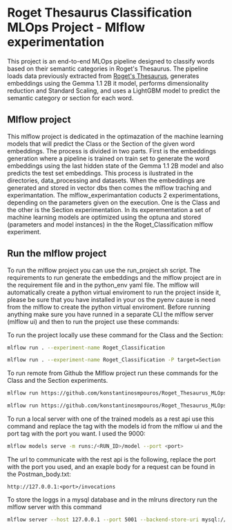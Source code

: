 # Roget Thesaurus Classification MLOps Project - Mlflow experimentation

This project is an end-to-end MLOps pipeline designed to classify words based on their semantic categories in Roget's Thesaurus.
The pipeline loads data previously extracted from [Roget's Thesaurus](https://www.gutenberg.org/cache/epub/22/pg22-images.html), generates embeddings using the Gemma 1.1 2B it model, performs dimensionality reduction and Standard Scaling, and uses a LightGBM model to predict the semantic category or section for each word.

## Mlflow project

This mlflow project is dedicated in the optimazation of the machine learning models that will predict the Class or the Section of the given word embeddings. The process is divided in two parts. First is the embeddings generation where a pipeline is trained on train set to generate the word embeddings using the last hidden state of the Gemma 1.1 2B model and also predicts the test set embeddings. This process is ilustrated in the directories, data_processing and datasets. When the embeddings are generated and stored in vector dbs then comes the mlflow traching and experimantation. The mlflow_experimantation coducts 2 experimentations, depending on the parameters given on the execution. One is the Class and the other is the Section experimentation. In its experementation a set of machine learning models are optimized using the optuna and stored (parameters and model instances) in the the Roget_Classification mlflow experiment.

## Run the mlflow project

To run the mlflow project you can use the run_project.sh script. The requirements to run generate the embeddings and the mlflow project are in the requirement file and in the python_env yaml file. The mlflow will automatically create a python virtual enviroment to run the project inside it, please be sure that you have installed in your os the pyenv cause is need from the mlflow to create the python virtual enviroment. Before running anything make sure you have runned in a separate CLI the mlflow server (mlflow ui) and then to run the project use these commands:

To run the project locally use these command for the Class and the Section:

```bash
mlflow run . --experiment-name Roget_Classification
```

```bash
mlflow run . --experiment-name Roget_Classification -P target=Section
```

To run remote from Github the Mlflow project run these commands for the Class and the Section experiments.

```bash
mlflow run https://github.com/konstantinosmpouros/Roget_Thesaurus_MLOps.git#mlflow --experiment-name Roget_Classification
```

```bash
mlflow run https://github.com/konstantinosmpouros/Roget_Thesaurus_MLOps.git#mlflow --experiment-name Roget_Classification -P target=Section
```

To run a local server with one of the trained models as a rest api use this command and replace the tag with the models id from the mlflow ui and the port tag with the port you want. I used the 9000:

```bash
mlflow models serve -m runs:/<RUN_ID>/model --port <port>
```

The url to communicate with the rest api is the following, replace the port with the port you used, and an exaple body for a request can be found in the Postman_body.txt:

```text
http://127.0.0.1:<port>/invocations
```

To store the loggs in a mysql database and in the mlruns directory run the mlflow server with this command

```bash
mlflow server --host 127.0.0.1 --port 5001 --backend-store-uri mysql://{username}:{password}@localhost/{database_name} --default-artifact-root $PWD/mlruns
```
